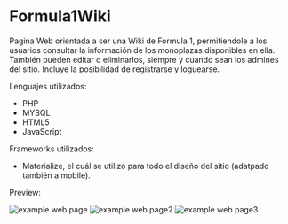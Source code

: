 # Formula1Wiki

Pagina Web orientada a ser una Wiki de Formula 1, permitiendole a los usuarios consultar la información de los monoplazas disponibles en ella. También pueden editar o eliminarlos, siempre y cuando sean los admines del sitio. Incluye la posibilidad de registrarse y loguearse. 

Lenguajes utilizados:

- PHP
- MYSQL
- HTML5
- JavaScript

Frameworks utilizados:

- Materialize, el cuál se utilizó para todo el diseño del sitio (adatpado también a mobile). 

Preview:

![example web page](https://user-images.githubusercontent.com/54909149/128219714-917a0747-85d4-482d-97b1-f6bb3e8a47cd.png)
![example web page2](https://user-images.githubusercontent.com/54909149/128221435-19ab1c18-ffcd-49be-9289-8f426d015c9a.png)
![example web page3](https://user-images.githubusercontent.com/54909149/128221440-8da11bf4-6a1c-434e-be5a-0d8ac125601d.png)

